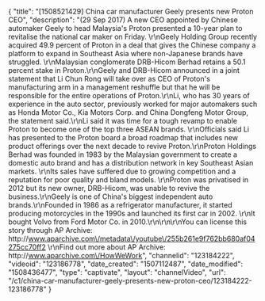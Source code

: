 {
    "title": "[1508521429] China car manufacturer Geely presents new Proton CEO",
    "description": "(29 Sep 2017) A new CEO appointed by Chinese automaker Geely to head Malaysia's Proton presented a 10-year plan to revitalise the national car maker on Friday. \r\nGeely Holding Group recently acquired 49.9 percent of Proton in a deal that gives the Chinese company a platform to expand in Southeast Asia where non-Japanese brands have struggled. \r\nMalaysian conglomerate DRB-Hicom Berhad retains a 50.1 percent stake in Proton.\r\nGeely and DRB-Hicom announced in a joint statement that Li Chun Rong will take over as CEO of Proton's manufacturing arm in a management reshuffle but that he will be responsible for the entire operations of Proton.\r\nLi, who has 30 years of experience in the auto sector, previously worked for major automakers such as Honda Motor Co., Kia Motors Corp. and China Dongfeng Motor Group, the statement said.\r\nLi said it was time for a tough revamp to enable Proton to become one of the top three ASEAN brands. \r\nOfficials said Li has presented to the Proton board a broad roadmap that includes new product offerings over the next decade to revive Proton.\r\nProton Holdings Berhad was founded in 1983 by the Malaysian government to create a domestic auto brand and has a distribution network in key Southeast Asian markets. \r\nIts sales have suffered due to growing competition and a reputation for poor quality and bland models. \r\nProton was privatised in 2012 but its new owner, DRB-Hicom, was unable to revive the business.\r\nGeely is one of China's biggest independent auto brands.\r\nFounded in 1986 as a refrigerator manufacturer, it started producing motorcycles in the 1990s and launched its first car in 2002. \r\nIt bought Volvo from Ford Motor Co. in 2010.\r\n\r\n\r\nYou can license this story through AP Archive: http:\/\/www.aparchive.com\/metadata\/youtube\/255b261e9f762bb680af04275cc70ff2 \r\nFind out more about AP Archive: http:\/\/www.aparchive.com\/HowWeWork",
    "channelid": "123184222",
    "videoid": "123186778",
    "date_created": "1507112487",
    "date_modified": "1508436477",
    "type": "captivate",
    "layout": "channelVideo",
    "url": "\/c1\/china-car-manufacturer-geely-presents-new-proton-ceo\/123184222-123186778"
}
